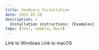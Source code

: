 ```yaml
---
title: GenQuery Installation
date: 2025-03-20
description: >
  Installation instructions: [Examples]
tags: [test, sample, docs]
---
```


Link to Windows Link to macOS
